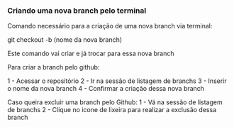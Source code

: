 ### Criando uma nova branch pelo terminal

Comando necessário para a criação de uma nova branch via terminal:

git checkout -b (nome da nova branch)

Este comando vai criar e já trocar para essa nova branch

Para criar a branch pelo github:

1 - Acessar o repositório
2 - Ir na sessão de listagem de branchs
3 - Inserir o nome da nova branch
4 - Confirmar a criação dessa nova branch

Caso queira excluir uma branch pelo Github:
1 - Vá na sessão de listagem de branchs
2 - Clique no icone de lixeira para realizar a exclusão dessa branch
